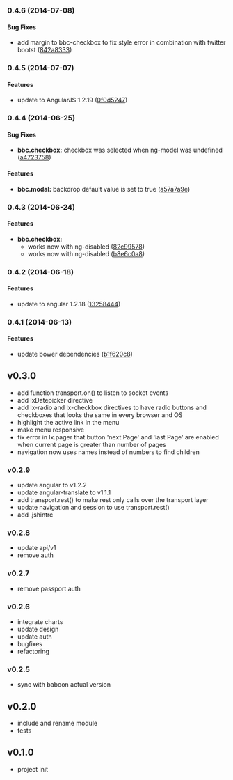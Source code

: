 <a name="0.4.6"></a>
### 0.4.6 (2014-07-08)


#### Bug Fixes

* add margin to bbc-checkbox to fix style error in combination with twitter bootst ([842a8333](https://github.com/litixsoft/baboon-client/commit/842a83339f4368f64c71e00274726582a198065f))


<a name="0.4.5"></a>
### 0.4.5 (2014-07-07)


#### Features

* update to AngularJS 1.2.19 ([0f0d5247](https://github.com/litixsoft/baboon-client/commit/0f0d5247c92ba239df096dc824f1671e196911b9))


<a name="0.4.4"></a>
### 0.4.4 (2014-06-25)


#### Bug Fixes

* **bbc.checkbox:** checkbox was selected when ng-model was undefined ([a4723758](https://github.com/litixsoft/baboon-client/commit/a4723758f518a40439d08ca15921a874bd0e099b))


#### Features

* **bbc.modal:** backdrop default value is set to true ([a57a7a9e](https://github.com/litixsoft/baboon-client/commit/a57a7a9ef40a6b5229ffb021dd968fc667455666))


<a name="0.4.3"></a>
### 0.4.3 (2014-06-24)


#### Features

* **bbc.checkbox:**
  * works now with ng-disabled ([82c99578](https://github.com/litixsoft/baboon-client/commit/82c99578875215a364a3a07e9be113cf2c40b92d))
  * works now with ng-disabled ([b8e6c0a8](https://github.com/litixsoft/baboon-client/commit/b8e6c0a86ce03d265e36831f3598e715d2ce3fc5))


<a name="0.4.2"></a>
### 0.4.2 (2014-06-18)


#### Features

* update to angular 1.2.18 ([13258444](https://github.com/litixsoft/baboon-client/commit/132584440db4be1f910cac5856134949b934f381))


<a name="0.4.1"></a>
### 0.4.1 (2014-06-13)


#### Features

* update bower dependencies ([b1f620c8](https://github.com/litixsoft/baboon-client/commit/b1f620c804457440df783b12845e8d8934a86b93))


## v0.3.0
* add function transport.on() to listen to socket events
* add lxDatepicker directive
* add lx-radio and lx-checkbox directives to have radio buttons and checkboxes that looks the same in every browser and OS
* highlight the active link in the menu
* make menu responsive
* fix error in lx.pager that button 'next Page' and 'last Page' are enabled when current page is greater than number of pages
* navigation now uses names instead of numbers to find children

### v0.2.9
* update angular to v1.2.2
* update angular-translate to v1.1.1
* add transport.rest() to make rest only calls over the transport layer
* update navigation and session to use transport.rest()
* add .jshintrc

### v0.2.8
* update api/v1
* remove auth

### v0.2.7
* remove passport auth

### v0.2.6
* integrate charts
* update design
* update auth
* bugfixes
* refactoring

### v0.2.5
* sync with baboon actual version

## v0.2.0
* include and rename module
* tests

## v0.1.0
*  project init